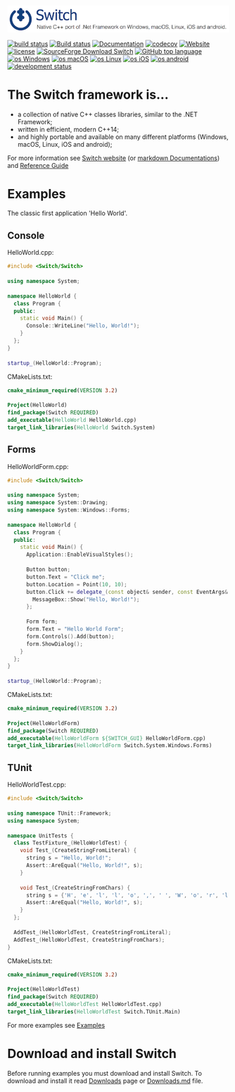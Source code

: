 [![Switch](docs/Pictures/SwitchNativeC++port.png)](https://gammasoft71.wixsite.com/switch)

[![build status](https://travis-ci.org/gammasoft71/Switch.svg)](https://travis-ci.org/gammasoft71/Switch) 
[![Build status](https://ci.appveyor.com/api/projects/status/kjfq2sl5bc99kut6?svg=true)](https://ci.appveyor.com/project/gammasoft71/Switch)
[![Documentation](https://img.shields.io/badge/code-documented-brightgreen.svg)](https://gammasoft71.github.io/Switch-doc) 
[![codecov](https://codecov.io/gh/gammasoft71/switch/branch/master/graph/badge.svg)](https://codecov.io/gh/gammasoft71/Switch)
[![Website](https://img.shields.io/website-up-down-green-red/http/shields.io.svg?label=Switch%20website)](https://gammasoft71.wixsite.com/switch)
[![license](https://img.shields.io/github/license/gammasoft71/Switch.svg)](docs/License.md)
[![SourceForge Download Switch](https://img.shields.io/sourceforge/dt/switchpro.svg)](https://sourceforge.net/projects/switchpro/files/latest/download)
[![GitHub top language](https://img.shields.io/github/languages/top/gammasoft71/Switch.svg)](docs/C++17Ready.md)
[![os Windows](https://img.shields.io/badge/os-Windows-004080.svg)](docs/Portability.md)
[![os macOS](https://img.shields.io/badge/os-macOS-004080.svg)](docs/Portability.md)
[![os Linux](https://img.shields.io/badge/os-Linux-004080.svg)](docs/Portability.md)
[![os iOS](https://img.shields.io/badge/os-iOS-004080.svg)](docs/Portability.md)
[![os android](https://img.shields.io/badge/os-android-004080.svg)](docs/Portability.md)
[![development status](https://img.shields.io/badge/dev-status-004080.svg)](docs/SwitchStatus.md)

<!--[![HitCount](http://hits.dwyl.io/gammasoft71/switch.svg)](http://hits.dwyl.io/gammasoft71/Switch)-->

<!--[![Coverage Status](https://coveralls.io/repos/github/gammasoft71/Switch/badge.svg?branch=master)](https://coveralls.io/github/gammasoft71/Switch?branch=master)-->

# The Switch framework is...
* a collection of native C++ classes libraries, similar to the .NET Framework;
* written in efficient, modern C++14;
* and highly portable and available on many different platforms (Windows, macOS, Linux, iOS and android);

For more information see [Switch website](https://gammasoft71.wixsite.com/switch) (or [markdown Documentations](./docs/Home.md)) and [Reference Guide](https://gammasoft71.github.io/Switch-doc)

# Examples
The classic first application 'Hello World'.

## Console
HelloWorld.cpp:

```c++
#include <Switch/Switch>

using namespace System;

namespace HelloWorld {
  class Program {
  public:
    static void Main() {
      Console::WriteLine("Hello, World!");
    }
  };
}

startup_(HelloWorld::Program);
```

CMakeLists.txt:

```cmake
cmake_minimum_required(VERSION 3.2)

Project(HelloWorld)
find_package(Switch REQUIRED)
add_executable(HelloWorld HelloWorld.cpp)
target_link_libraries(HelloWorld Switch.System)
```

## Forms
HelloWorldForm.cpp:

```c++
#include <Switch/Switch>

using namespace System;
using namespace System::Drawing;
using namespace System::Windows::Forms;

namespace HelloWorld {
  class Program {
  public:
    static void Main() {
      Application::EnableVisualStyles();
      
      Button button;
      button.Text = "Click me";
      button.Location = Point(10, 10);
      button.Click += delegate_(const object& sender, const EventArgs& e) {
        MessageBox::Show("Hello, World!");
      };
      
      Form form;
      form.Text = "Hello World Form";
      form.Controls().Add(button);
      form.ShowDialog();
    }
  };
}

startup_(HelloWorld::Program);
```

CMakeLists.txt:

```cmake
cmake_minimum_required(VERSION 3.2)

Project(HelloWorldForm)
find_package(Switch REQUIRED)
add_executable(HelloWorldForm ${SWITCH_GUI} HelloWorldForm.cpp)
target_link_libraries(HelloWorldForm Switch.System.Windows.Forms)
```

## TUnit
HelloWorldTest.cpp:

```c++
#include <Switch/Switch>

using namespace TUnit::Framework;
using namespace System;

namespace UnitTests {
  class TestFixture_(HelloWorldTest) {
    void Test_(CreateStringFromLiteral) {
      string s = "Hello, World!";
      Assert::AreEqual("Hello, World!", s);
    }

    void Test_(CreateStringFromChars) {
      string s = {'H', 'e', 'l', 'l', 'o', ',', ' ', 'W', 'o', 'r', 'l', 'd', '!'};
      Assert::AreEqual("Hello, World!", s);
    }
  };

  AddTest_(HelloWorldTest, CreateStringFromLiteral);
  AddTest_(HelloWorldTest, CreateStringFromChars);
}
```

CMakeLists.txt:

```cmake
cmake_minimum_required(VERSION 3.2)

Project(HelloWorldTest)
find_package(Switch REQUIRED)
add_executable(HelloWorldTest HelloWorldTest.cpp)
target_link_libraries(HelloWorldTest Switch.TUnit.Main)
```

For more examples see [Examples](examples)

# Download and install Switch

Before running examples you must download and install Switch. To download and install it read [Downloads](https://gammasoft71.wixsite.com/switch/downloads) page or [Downloads.md](./docs/Downloads.md) file.